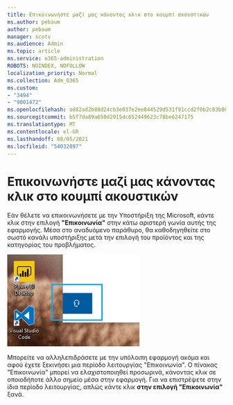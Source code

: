 ```yaml
---
title: Επικοινωνήστε μαζί μας κάνοντας κλικ στο κουμπί ακουστικών
ms.author: pebaum
author: pebaum
manager: scotv
ms.audience: Admin
ms.topic: article
ms.service: o365-administration
ROBOTS: NOINDEX, NOFOLLOW
localization_priority: Normal
ms.collection: Adm_O365
ms.custom:
- "3494"
- "9001472"
ms.openlocfilehash: ad82ad2b88d24cb3e037e2ee844529d531f91ccd2f0b2c83b08ead9df889cc0f
ms.sourcegitcommit: b5f7da89a650d2915dc652449623c78be6247175
ms.translationtype: MT
ms.contentlocale: el-GR
ms.lasthandoff: 08/05/2021
ms.locfileid: "54032897"
---
```

# <a name="contact-us-by-clicking-the-headphone-button"></a>Επικοινωνήστε μαζί μας κάνοντας κλικ στο κουμπί ακουστικών

Εάν θέλετε να επικοινωνήσετε με την Υποστήριξη της Microsoft, κάντε κλικ στην επιλογή **"Επικοινωνία"** στην κάτω αριστερή γωνία αυτής της εφαρμογής. Μέσα στο αναδυόμενο παράθυρο, θα καθοδηγηθείτε στο σωστό κανάλι υποστήριξης μετά την επιλογή του προϊόντος και της κατηγορίας του προβλήματος.

![Επικοινωνήστε μαζί μας κάνοντας κλικ στο εικονίδιο ακουστικών.](media/contact-us-headphone-icon.png)

Μπορείτε να αλληλεπιδράσετε με την υπόλοιπη εφαρμογή ακόμα και αφού έχετε ξεκινήσει μια περίοδο λειτουργίας "Επικοινωνία". Ο πίνακας "Επικοινωνία" μπορεί να ελαχιστοποιηθεί προσωρινά, κάνοντας κλικ σε οποιοδήποτε άλλο σημείο μέσα στην εφαρμογή. Για να επιστρέψετε στην ίδια περίοδο λειτουργίας, απλώς κάντε κλικ **στην επιλογή "Επικοινωνία"** ξανά.
